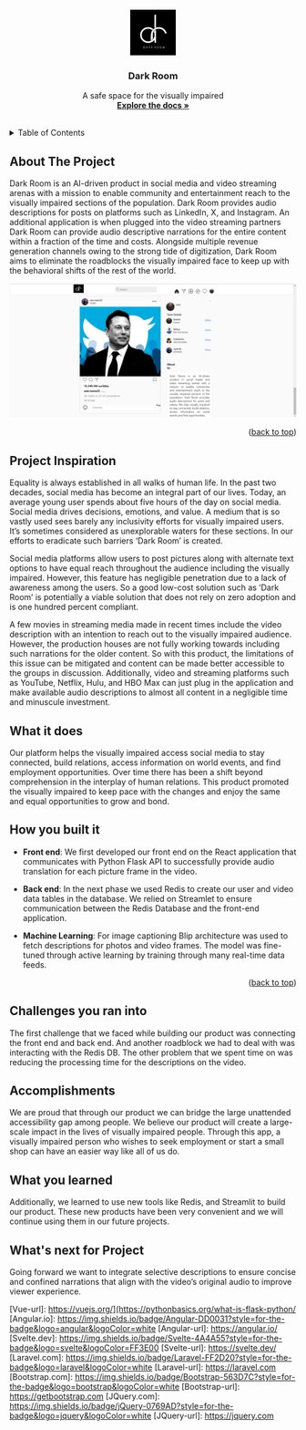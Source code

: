 <!-- Improved compatibility of back to top link: See: https://github.com/othneildrew/Best-README-Template/pull/73 -->
<a name="readme-top"></a>
<!--
*** Thanks for checking out the Best-README-Template. If you have a suggestion
*** that would make this better, please fork the repo and create a pull request
*** or simply open an issue with the tag "enhancement".
*** Don't forget to give the project a star!
*** Thanks again! Now go create something AMAZING! :D
-->



<!-- PROJECT SHIELDS -->
<!--
*** I'm using markdown "reference style" links for readability.
*** Reference links are enclosed in brackets [ ] instead of parentheses ( ).
*** See the bottom of this document for the declaration of the reference variables
*** for contributors-url, forks-url, etc. This is an optional, concise syntax you may use.
*** https://www.markdownguide.org/basic-syntax/#reference-style-links
-->



<!-- PROJECT LOGO -->
<br />
<div align="center">
  <a href="http://darkroom4.us/">
    <img src="logo.png" alt="Logo" width="80" height="80">
  </a>

<h3 align="center">Dark Room</h3>

  <p align="center">
    A safe space for the visually impaired​
    <br />
    <a href="https://github.com/sinking8/HackSC"><strong>Explore the docs »</strong></a>
    <br />
    <br />
  </p>
</div>



<!-- TABLE OF CONTENTS -->
<details>
  <summary>Table of Contents</summary>
  <ol>
    <li><a href="#about-the-project">About The Project</a> </li>
    <li><a href="#Project Inspiration">Project Inspiration</a></li>
    <li><a href="#What it does">What it does</a></li>
    <li><a href="#How you built it ">How you built it </a></li>
    <li><a href="#Built With ">Built With </a></li>
    <li><a href="#Challenges you ran into ">Challenges you ran into </a></li>
    <li><a href="#Accomplishments">Accomplishments</a></li>
    <li><a href="#What you learned">What you learned</a></li>
    <li><a href="#What's next for Project">What's next for Project</a></li>
  </ol>
</details>



<!-- ABOUT THE PROJECT -->
## About The Project

Dark Room is an AI-driven product in social media and video streaming arenas with a mission to enable community and entertainment reach to the visually impaired sections of the population. Dark Room provides audio descriptions for posts on platforms such as LinkedIn, X, and Instagram. An additional application is when plugged into the video streaming partners Dark Room can provide audio descriptive narrations for the entire content within a fraction of the time and costs. Alongside multiple revenue generation channels owing to the strong tide of digitization, Dark Room aims to eliminate the roadblocks the visually impaired face to keep up with the behavioral shifts of the rest of the world.

[![Dark Store Screen Shot][product-screenshot]]([https://www.youtube.com/watch?v=jXnoFqcAkQA](https://youtu.be/jpladP-PrMg))
<p align="right">(<a href="#readme-top">back to top</a>)</p>

<!-- Project Inspiration -->
## Project Inspiration
Equality is always established in all walks of human life. In the past two decades, social media has become an integral part of our lives. Today, an average young user spends about five hours of the day on social media. Social media drives decisions, emotions, and value. A medium that is so vastly used sees barely any inclusivity efforts for visually impaired users. It’s sometimes considered as unexplorable waters for these sections. In our efforts to eradicate such barriers ‘Dark Room’ is created. 

Social media platforms allow users to post pictures along with alternate text options to have equal reach throughout the audience including the visually impaired. However, this feature has negligible penetration due to a lack of awareness among the users. So a good low-cost solution such as ‘Dark Room’ is potentially a viable solution that does not rely on zero adoption and is one hundred percent compliant.    

A few movies in streaming media made in recent times include the video description with an intention to reach out to the visually impaired audience. However, the production houses are not fully working towards including such narrations for the older content. So with this product, the limitations of this issue can be mitigated and content can be made better accessible to the groups in discussion. Additionally, video and streaming platforms such as YouTube, Netflix, Hulu, and HBO Max can just plug in the application and make available audio descriptions to almost all content in a negligible time and minuscule investment.

<!-- What it does -->
## What it does
Our platform helps the visually impaired access social media to stay connected, build relations, access information on world events, and find employment opportunities. Over time there has been a shift beyond comprehension in the interplay of human relations. This product promoted the visually impaired to keep pace with the changes and enjoy the same and equal opportunities to grow and bond.

<!-- How you built it  -->
## How you built it 
- **Front end**: We first developed our front end on the React application that communicates with Python Flask API to successfully provide audio translation for each picture frame in the video. 

- **Back end**: In the next phase we used Redis to create our user and video data tables in the database. We relied on Streamlet to ensure communication between the Redis Database and the front-end application.

- **Machine Learning**: For image captioning Blip architecture was used to fetch descriptions for photos and video frames. The model was fine-tuned through active learning by training through many real-time data feeds.<p align="right">(<a href="#readme-top">back to top</a>)</p>


<!-- Challenges you ran into  -->
## Challenges you ran into
The first challenge that we faced while building our product was connecting the front end and back end. And another roadblock we had to deal with was interacting with the Redis DB. The other problem that we spent time on was reducing the processing time for the descriptions on the video.

<!-- Accomplishments  -->
## Accomplishments

We are proud that through our product we can bridge the large unattended accessibility gap among people. We believe our product will create a large-scale impact in the lives of visually impaired people. Through this app, a visually impaired person who wishes to seek employment or start a small shop can have an easier way like all of us do. 

<!-- What you learned  -->
## What you learned

Additionally, we learned to use new tools like Redis, and Streamlit to build our product. These new products have been very convenient and we will continue using them in our future projects.

<!-- What's next for Project  -->
## What's next for Project

Going forward we want to integrate selective descriptions to ensure concise and confined narrations that align with the video’s original audio to improve viewer experience.




<!-- MARKDOWN LINKS & IMAGES -->
<!-- https://www.markdownguide.org/basic-syntax/#reference-style-links -->
[contributors-shield]: https://img.shields.io/github/contributors/github_username/repo_name.svg?style=for-the-badge
[contributors-url]: https://github.com/github_username/repo_name/graphs/contributors
[forks-shield]: https://img.shields.io/github/forks/github_username/repo_name.svg?style=for-the-badge
[forks-url]: https://github.com/github_username/repo_name/network/members
[stars-shield]: https://img.shields.io/github/stars/github_username/repo_name.svg?style=for-the-badge
[stars-url]: https://github.com/github_username/repo_name/stargazers
[issues-shield]: https://img.shields.io/github/issues/github_username/repo_name.svg?style=for-the-badge
[issues-url]: https://github.com/github_username/repo_name/issues
[license-shield]: https://img.shields.io/github/license/github_username/repo_name.svg?style=for-the-badge
[license-url]: https://github.com/github_username/repo_name/blob/master/LICENSE.txt
[linkedin-shield]: https://img.shields.io/badge/-LinkedIn-black.svg?style=for-the-badge&logo=linkedin&colorB=555
[linkedin-url]: https://linkedin.com/in/linkedin_username
[product-screenshot]: screenshot.png
[Next.js]: https://img.shields.io/badge/next.js-000000?style=for-the-badge&logo=nextdotjs&logoColor=white
[Next-url]: https://nextjs.org/
[React.js]: https://img.shields.io/badge/React-20232A?style=for-the-badge&logo=react&logoColor=61DAFB
[React-url]: https://reactjs.org/
[Vue.js]: https://img.shields.io/badge/React-20232A?style=for-the-badge&logo=react&logoColor=61DAFB
[Vue-url]: https://vuejs.org/](https://pythonbasics.org/what-is-flask-python/
[Angular.io]: https://img.shields.io/badge/Angular-DD0031?style=for-the-badge&logo=angular&logoColor=white
[Angular-url]: https://angular.io/
[Svelte.dev]: https://img.shields.io/badge/Svelte-4A4A55?style=for-the-badge&logo=svelte&logoColor=FF3E00
[Svelte-url]: https://svelte.dev/
[Laravel.com]: https://img.shields.io/badge/Laravel-FF2D20?style=for-the-badge&logo=laravel&logoColor=white
[Laravel-url]: https://laravel.com
[Bootstrap.com]: https://img.shields.io/badge/Bootstrap-563D7C?style=for-the-badge&logo=bootstrap&logoColor=white
[Bootstrap-url]: https://getbootstrap.com
[JQuery.com]: https://img.shields.io/badge/jQuery-0769AD?style=for-the-badge&logo=jquery&logoColor=white
[JQuery-url]: https://jquery.com 
